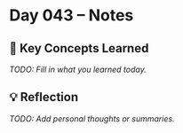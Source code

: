 # Day 043 – Notes

## 🔑 Key Concepts Learned

_TODO: Fill in what you learned today._

## 💡 Reflection

_TODO: Add personal thoughts or summaries._
